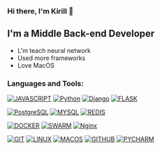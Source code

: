 ### Hi there, I'm Kirill 👋

## I'm a Middle Back-end Developer
- L'm teach neural network 
- Used more frameworks 
- Love MacOS

### Languages and Tools:

<!--[![HTML5](https://img.shields.io/badge/HTML5-grey.svg?style=for-the-badge&logo=HTML5)](#)-->
<!--[![CSS3](https://img.shields.io/badge/CSS3-grey.svg?style=for-the-badge&logo=CSS3)](#)-->
[![JAVASCRIPT](https://img.shields.io/badge/-JavaScript-grey?style=for-the-badge&logo=JavaScript&logoColor=E9D54D)](#)
[![Python](https://img.shields.io/badge/-Python-grey?style=for-the-badge&logo=Python)](#)
[![Django](https://img.shields.io/badge/-Django-grey?style=for-the-badge&logo=Django)](#)
[![FLASK](https://img.shields.io/badge/-Flask-grey.svg?style=for-the-badge&logo=Flask)](#)
<!--[![Flask](https://img.shields.io/badge/-Flask-grey.svg?style=for-the-badge&logo=Flask)](#)-->

[![PostgreSQL](https://img.shields.io/badge/-PostgreSQL-grey?style=for-the-badge&logo=PostgreSQL&logoColor=6296CC)](#)
[![MYSQL](https://img.shields.io/badge/-MySQL-grey.svg?style=for-the-badge&logo=mysql)](#)
[![REDIS](https://img.shields.io/badge/-Redis-grey.svg?style=for-the-badge&logo=REDIS)](#)

[![DOCKER](https://img.shields.io/badge/-Docker-grey?style=for-the-badge&logo=Docker)](#)
[![SWARM](https://img.shields.io/badge/-swarm-grey?style=for-the-badge&logo=swarm)](#)
[![Nginx](https://img.shields.io/badge/-Nginx-grey.svg?style=for-the-badge&logo=Nginx)](#)

[![GIT](https://img.shields.io/badge/-Git-grey.svg?style=for-the-badge&logo=Git)](#)
[![LINUX](https://img.shields.io/badge/-Linux-grey.svg?style=for-the-badge&logo=Linux)](#)
[![MACOS](https://img.shields.io/badge/MacOS-grey.svg?style=for-the-badge&logo=Macos)](#)
[![GITHUB](https://img.shields.io/badge/-Github-grey.svg?style=for-the-badge&logo=Github)](#)
[![PYCHARM](https://img.shields.io/badge/VSCode-grey.svg?style=for-the-badge&logo=pycharm)](#)
